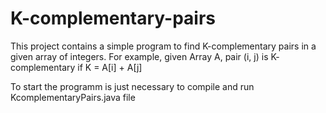# K-complementary-pairs
This project contains a simple program to find K-complementary pairs in a given array of integers.
For example, given Array A, pair (i, j) is K- complementary if K = A[i] + A[j]

To start the programm is just necessary to compile and run KcomplementaryPairs.java file
